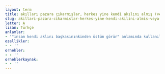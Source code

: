 ```yaml
---
layout: term
title: akılları pazara çıkarmışlar, herkes yine kendi akılını almış (veya akıllar gelin olmuş, herkes kendininkini beğenmiş)
slug: akillari-pazara-cikarmislar-herkes-yine-kendi-akilini-almis-veya-akillar-gelin-olmus-herkes-kendininkini-begenmis
letter: A
lisan: Türkçe
anlamlar:
- '"insan kendi aklını başkasınınkinden üstün görür" anlamında kullanılan bir söz'
ozellikler:
- - ''
ornekler:
- - ''
orneklerkaynak:
- - ''
---
```

